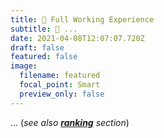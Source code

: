 ```yaml
---
title: 💼 Full Working Experience
subtitle: 💼 ...
date: 2021-04-08T12:07:07.720Z
draft: false
featured: false
image:
  filename: featured
  focal_point: Smart
  preview_only: false
---
```

... (*see also **[ranking](/#rankings)** section*)
